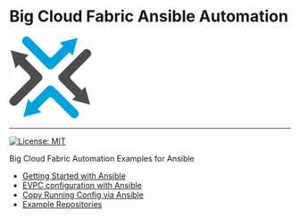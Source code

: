 # Big Cloud Fabric Ansible Automation

![](../assets/images/bigswitch.png)

---

[![License: MIT](https://img.shields.io/badge/license-MIT-green)](https://github.com/bigswitch/automation)

Big Cloud Fabric Automation Examples for Ansible
- [Getting Started with Ansible](ansible/ansible-getting-started.md)
- [EVPC configuration with Ansible](ansible/bcf/evpc-examples.md)
- [Copy Running Config via Ansible](ansible/bcf/copy-runningconfig.md)
- [Example Repositories](ansible/bcf/CustomerExamples.md)